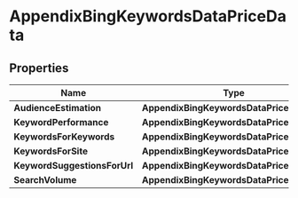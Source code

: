 # AppendixBingKeywordsDataPriceData


## Properties

| Name | Type | Description | Notes |
|------------ | ------------- | ------------- | -------------|
**AudienceEstimation** | **AppendixBingKeywordsDataPriceDataInfo** |  |[optional]|
**KeywordPerformance** | **AppendixBingKeywordsDataPriceDataInfo** |  |[optional]|
**KeywordsForKeywords** | **AppendixBingKeywordsDataPriceDataInfo** |  |[optional]|
**KeywordsForSite** | **AppendixBingKeywordsDataPriceDataInfo** |  |[optional]|
**KeywordSuggestionsForUrl** | **AppendixBingKeywordsDataPriceDataInfo** |  |[optional]|
**SearchVolume** | **AppendixBingKeywordsDataPriceDataInfo** |  |[optional]|